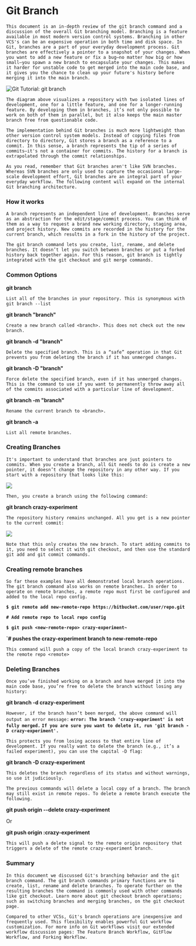 # Git Branch

`This document is an in-depth review of the git branch command and a discussion of the overall Git branching model. Branching is a feature available in most modern version control systems. Branching in other VCS's can be an expensive operation in both time and disk space. In Git, branches are a part of your everyday development process. Git branches are effectively a pointer to a snapshot of your changes. When you want to add a new feature or fix a bug—no matter how big or how small—you spawn a new branch to encapsulate your changes. This makes it harder for unstable code to get merged into the main code base, and it gives you the chance to clean up your future's history before merging it into the main branch.`

<img src="https://wac-cdn.atlassian.com/dam/jcr:746be214-eb99-462c-9319-04a4d2eeebfa/01.svg?cdnVersion=1116" loading="lazy" alt="Git Tutorial: git branch">

`The diagram above visualizes a repository with two isolated lines of development, one for a little feature, and one for a longer-running feature. By developing them in branches, it’s not only possible to work on both of them in parallel, but it also keeps the main master branch free from questionable code.`

`The implementation behind Git branches is much more lightweight than other version control system models. Instead of copying files from directory to directory, Git stores a branch as a reference to a commit. In this sense, a branch represents the tip of a series of commits—it's not a container for commits. The history for a branch is extrapolated through the commit relationships.`

`As you read, remember that Git branches aren't like SVN branches. Whereas SVN branches are only used to capture the occasional large-scale development effort, Git branches are an integral part of your everyday workflow. The following content will expand on the internal Git branching architecture.`

### How it works
`A branch represents an independent line of development. Branches serve as an abstraction for the edit/stage/commit process. You can think of them as a way to request a brand new working directory, staging area, and project history. New commits are recorded in the history for the current branch, which results in a fork in the history of the project.`

`The git branch command lets you create, list, rename, and delete branches. It doesn’t let you switch between branches or put a forked history back together again. For this reason, git branch is tightly integrated with the git checkout and git merge commands.`

### Common Options

**git branch**

`List all of the branches in your repository. This is synonymous with git branch --list`

**git branch "branch"**
  
`Create a new branch called <branch>. This does not check out the new branch.`

**git branch -d "branch"**
  
`Delete the specified branch. This is a “safe” operation in that Git prevents you from deleting the branch if it has unmerged changes.`


**git branch -D "branch"**
  
`Force delete the specified branch, even if it has unmerged changes. This is the command to use if you want to permanently throw away all of the commits associated with a particular line of development.`

**git branch -m "branch"**
  
`Rename the current branch to <branch>.`

**git branch -a**

`List all remote branches.`

### Creating Branches

`It's important to understand that branches are just pointers to commits. When you create a branch, all Git needs to do is create a new pointer, it doesn’t change the repository in any other way. If you start with a repository that looks like this:`

<img src="https://wac-cdn.atlassian.com/dam/jcr:80aa77d2-c28f-415e-ab10-e3612456a9c1/02.svg?cdnVersion=1116" />

`Then, you create a branch using the following command:`

**git branch crazy-experiment**

`The repository history remains unchanged. All you get is a new pointer to the current commit:`

<img src="https://wac-cdn.atlassian.com/dam/jcr:b0e2f237-9337-4385-be22-43f623e133d0/03.svg?cdnVersion=1116" />

`Note that this only creates the new branch. To start adding commits to it, you need to select it with git checkout, and then use the standard git add and git commit commands. `

### Creating remote branches
`So far these examples have all demonstrated local branch operations. The git branch command also works on remote branches. In order to operate on remote branches, a remote repo must first be configured and added to the local repo config.`

**`$ git remote add new-remote-repo https://bitbucket.com/user/repo.git`**

**`# Add remote repo to local repo config`**

**`$ git push <new-remote-repo> crazy-experiment~`**

**`# pushes the crazy-experiment branch to new-remote-repo**

`This command will push a copy of the local branch crazy-experiment to the remote repo <remote>`
  
  ### Deleting Branches
  
 `Once you’ve finished working on a branch and have merged it into the main code base, you’re free to delete the branch without losing any history:`
 
 **git branch -d crazy-experiment**
 
 `However, if the branch hasn’t been merged, the above command will output an error message:`
 **`error: The branch 'crazy-experiment' is not fully merged.`**
 **`If you are sure you want to delete it, run 'git branch -D crazy-experiment'.`**
 
 `This protects you from losing access to that entire line of development. If you really want to delete the branch (e.g., it’s a failed experiment), you can use the capital -D flag:`
 
 **git branch -D crazy-experiment**
 
 `This deletes the branch regardless of its status and without warnings, so use it judiciously.`

`The previous commands will delete a local copy of a branch. The branch may still exist in remote repos. To delete a remote branch execute the following.`

**git push origin --delete crazy-experiment**

Or

**git push origin :crazy-experiment**

`This will push a delete signal to the remote origin repository that triggers a delete of the remote crazy-experiment branch.`

### Summary

`In this document we discussed Git's branching behavior and the git branch command. The git branch commands primary functions are to create, list, rename and delete branches. To operate further on the resulting branches the command is commonly used with other commands like git checkout. Learn more about git checkout branch operations; such as switching branches and merging branches, on the git checkout page.`

`Compared to other VCSs, Git's branch operations are inexpensive and frequently used. This flexibility enables powerful Git workflow customization. For more info on Git workflows visit our extended workflow discussion pages: The
Feature Branch Workflow, GitFlow Workflow, and Forking Workflow.`
